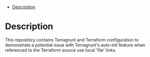 <!-- vim-markdown-toc GFM -->

* [Description](#description)

<!-- vim-markdown-toc -->

# Description

This repository contains Terragrunt and Terraform configuration to demonstrate a potential issue
with Terragrunt's auto-init feature when referenced to the Terraform source use local 'file' links.

